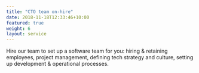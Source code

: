 ```yaml
---
title: "CTO team on-hire"
date: 2018-11-18T12:33:46+10:00
featured: true
weight: 6
layout: service
---
```


Hire our team to set up a software team for you: hiring & retaining employees, project management, defining tech strategy and culture, setting up development & operational processes.